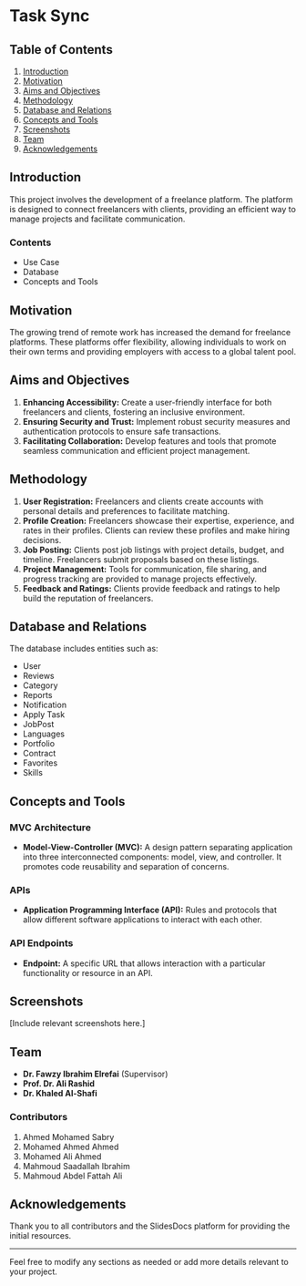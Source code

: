 # Task Sync

## Table of Contents

1. [Introduction](#introduction)
2. [Motivation](#motivation)
3. [Aims and Objectives](#aims-and-objectives)
4. [Methodology](#methodology)
5. [Database and Relations](#database-and-relations)
6. [Concepts and Tools](#concepts-and-tools)
7. [Screenshots](#screenshots)
8. [Team](#team)
9. [Acknowledgements](#acknowledgements)

## Introduction

This project involves the development of a freelance platform. The platform is designed to connect freelancers with clients, providing an efficient way to manage projects and facilitate communication.

### Contents

- Use Case
- Database
- Concepts and Tools

## Motivation

The growing trend of remote work has increased the demand for freelance platforms. These platforms offer flexibility, allowing individuals to work on their own terms and providing employers with access to a global talent pool.

## Aims and Objectives

1. **Enhancing Accessibility:** Create a user-friendly interface for both freelancers and clients, fostering an inclusive environment.
2. **Ensuring Security and Trust:** Implement robust security measures and authentication protocols to ensure safe transactions.
3. **Facilitating Collaboration:** Develop features and tools that promote seamless communication and efficient project management.

## Methodology

1. **User Registration:** Freelancers and clients create accounts with personal details and preferences to facilitate matching.
2. **Profile Creation:** Freelancers showcase their expertise, experience, and rates in their profiles. Clients can review these profiles and make hiring decisions.
3. **Job Posting:** Clients post job listings with project details, budget, and timeline. Freelancers submit proposals based on these listings.
4. **Project Management:** Tools for communication, file sharing, and progress tracking are provided to manage projects effectively.
5. **Feedback and Ratings:** Clients provide feedback and ratings to help build the reputation of freelancers.

## Database and Relations

The database includes entities such as:

- User
- Reviews
- Category
- Reports
- Notification
- Apply Task
- JobPost
- Languages
- Portfolio
- Contract
- Favorites
- Skills

## Concepts and Tools

### MVC Architecture

- **Model-View-Controller (MVC):** A design pattern separating application into three interconnected components: model, view, and controller. It promotes code reusability and separation of concerns.

### APIs

- **Application Programming Interface (API):** Rules and protocols that allow different software applications to interact with each other.

### API Endpoints

- **Endpoint:** A specific URL that allows interaction with a particular functionality or resource in an API.

## Screenshots

[Include relevant screenshots here.]

## Team

- **Dr. Fawzy Ibrahim Elrefai** (Supervisor)
- **Prof. Dr. Ali Rashid**
- **Dr. Khaled Al-Shafi**

### Contributors

1. Ahmed Mohamed Sabry
2. Mohamed Ahmed Ahmed
3. Mohamed Ali Ahmed
4. Mahmoud Saadallah Ibrahim
5. Mahmoud Abdel Fattah Ali

## Acknowledgements

Thank you to all contributors and the SlidesDocs platform for providing the initial resources.

---

Feel free to modify any sections as needed or add more details relevant to your project.
